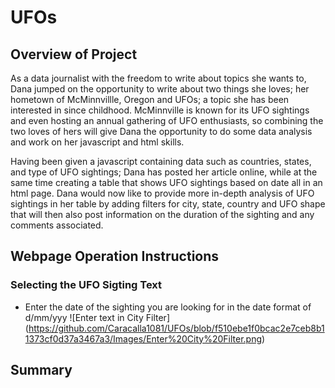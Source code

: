 # UFOs
## Overview of Project
As a data journalist with the freedom to write about topics she wants to, Dana jumped on the opportunity to write about two things she loves; her hometown of McMinnvillle, Oregon and UFOs; a topic she has been interested in since childhood. McMinnville is known for its UFO sightings and even hosting an annual gathering of UFO enthusiasts, so combining the two loves of hers will give Dana the opportunity to do some data analysis and work on her javascript and html skills.
 
Having been given a javascript containing data such as countries, states, and type of UFO sightings; Dana has posted her article online, while at the same time creating a table that shows UFO sightings based on date all in an html page. Dana would now like to provide more in-depth analysis of UFO sightings in her table by adding filters for city, state, country and UFO shape that will then also post information on the duration of the sighting and any comments associated.

## Webpage Operation Instructions
### Selecting the UFO Sigting Text
- Enter the date of the sighting you are looking for in the date format of d/mm/yyy
![Enter text in City Filter]
(https://github.com/Caracalla1081/UFOs/blob/f510ebe1f0bcac2e7ceb8b11373cf0d37a3467a3/Images/Enter%20City%20Filter.png)

## Summary
